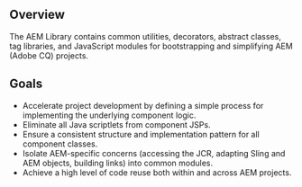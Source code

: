 ## Overview

The AEM Library contains common utilities, decorators, abstract classes, tag libraries, and JavaScript modules for bootstrapping and simplifying AEM (Adobe CQ) projects.

## Goals

* Accelerate project development by defining a simple process for implementing the underlying component logic.
* Eliminate all Java scriptlets from component JSPs.
* Ensure a consistent structure and implementation pattern for all component classes.
* Isolate AEM-specific concerns (accessing the JCR, adapting Sling and AEM objects, building links) into common modules.
* Achieve a high level of code reuse both within and across AEM projects.